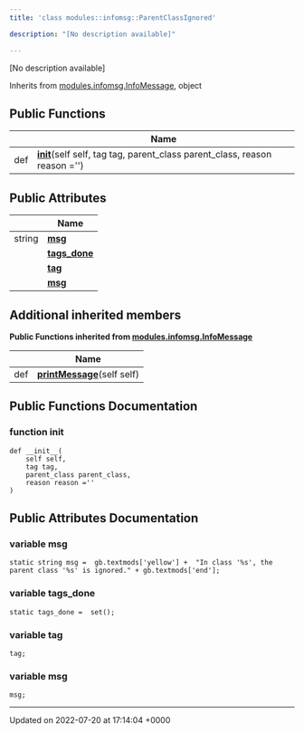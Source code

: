 ```yaml
---
title: 'class modules::infomsg::ParentClassIgnored'

description: "[No description available]"

---
```









[No description available]

Inherits from [modules.infomsg.InfoMessage](/documentation/code/classes/classmodules_1_1infomsg_1_1infomessage/), object

## Public Functions

|                | Name           |
| -------------- | -------------- |
| def | **[__init__](/documentation/code/classes/classmodules_1_1infomsg_1_1parentclassignored/#function---init--)**(self self, tag tag, parent_class parent_class, reason reason ='') |

## Public Attributes

|                | Name           |
| -------------- | -------------- |
| string | **[msg](/documentation/code/classes/classmodules_1_1infomsg_1_1parentclassignored/#variable-msg)**  |
| | **[tags_done](/documentation/code/classes/classmodules_1_1infomsg_1_1parentclassignored/#variable-tags-done)**  |
| | **[tag](/documentation/code/classes/classmodules_1_1infomsg_1_1parentclassignored/#variable-tag)**  |
| | **[msg](/documentation/code/classes/classmodules_1_1infomsg_1_1parentclassignored/#variable-msg)**  |

## Additional inherited members

**Public Functions inherited from [modules.infomsg.InfoMessage](/documentation/code/classes/classmodules_1_1infomsg_1_1infomessage/)**

|                | Name           |
| -------------- | -------------- |
| def | **[printMessage](/documentation/code/classes/classmodules_1_1infomsg_1_1infomessage/#function-printmessage)**(self self) |


## Public Functions Documentation

### function __init__

```
def __init__(
    self self,
    tag tag,
    parent_class parent_class,
    reason reason =''
)
```


## Public Attributes Documentation

### variable msg

```
static string msg =  gb.textmods['yellow'] +  "In class '%s', the parent class '%s' is ignored." + gb.textmods['end'];
```


### variable tags_done

```
static tags_done =  set();
```


### variable tag

```
tag;
```


### variable msg

```
msg;
```


-------------------------------

Updated on 2022-07-20 at 17:14:04 +0000